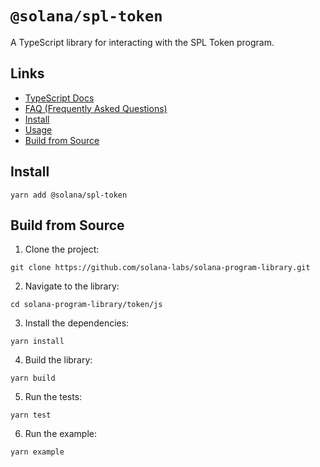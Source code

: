 # `@solana/spl-token`

A TypeScript library for interacting with the SPL Token program.

## Links

- [TypeScript Docs](https://solana-labs.github.io/solana-program-library/token/js/)
- [FAQ (Frequently Asked Questions)](./FAQ.md)
- [Install](#install)
- [Usage](#usage)
- [Build from Source](#build-from-source)

## Install

```shell
yarn add @solana/spl-token
```

## Build from Source

1. Clone the project:
```shell
git clone https://github.com/solana-labs/solana-program-library.git
```

2. Navigate to the library:
```shell
cd solana-program-library/token/js
```

3. Install the dependencies:
```shell
yarn install
```

4. Build the library:
```shell
yarn build
```

5. Run the tests:
```shell
yarn test
```

6. Run the example:
```shell
yarn example
```
